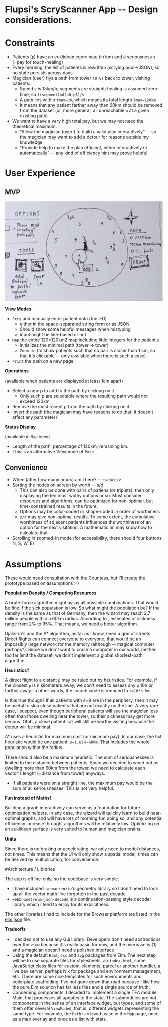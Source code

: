 # Flupsi's ScryScanner App -- Design considerations.
# Constraints

- Patients (`p`) have an euklidean coordinate (in km) and a seriousness `s` (=pay for touch-healing)
- Every morning, the list of patients is rewritten (scrying pool->JSON), so no state persists across days
- Magician (user) flys a path from tower `(0,0)` back to tower, visiting patients.
    - Speed `v` is 15km/h; segments are straight; healing is assumed zero-time, so `t(segment)=d(p0,p1)/v`
    - A path lies within `tmax=8h`, which means its total length `lmax=120km`
    - It means that any patient farther away than 60km should be removed from the dataset (or, more general, all unreachable `p` at a given existing path)
- We want to have a very high total pay, but we may not need the theoretical maximum.
    - "Allow the magician (user!) to build a valid plan interactively" -- so the magician may want to add a detour for reasons outside my knowledge
    - "Provide help to make the plan efficient, either interactively or automatically" -- any kind of efficiency hint may prove helpful


# User Experience

## MVP

![_You can see a circle around the magician's tower, with clickable patients in the center of a graphical Ui. Left are options, right side has the created path, with a button to `Print` the path._](./assets/UI.jpg)



**View Modes**

- `Scry` and manually enter patient data (fun :-D)
    - either in the space-separated string form or as JSON
    - Should show some helpful messages when mistyping
    - input might be line-based or not
- `Map` the entire 120*120km2 map including little integers for the patient `s`
    - initializes the minimal path (tower -> tower)
    - `Zoom in` (to show patients such that no pair is closer than 1 cm, so that it's clickable -- only available when there is such a case)
- `Print` the path on a new page


**Operations**

(available when patients are displayed at least 1cm apart)

- Select a new p to add to the path by clicking on it
    - Only such p are selectable where the resulting path would not exceed 120km
- Remove the most recent p from the path by clicking on it
- Invert the path (the magician may have reasons to do that; it doesn't affect any parameter)


**Status Display**

(available in `Map` view)

- Length of the path; percentage of 120km; remaining km.
- This is an alternative Viewmode of `Path`


## Convenience

- When (after how many hours) am I here? -- `t=dacc/v`
- Sorting the nodes on screen by worth -- s/d 
    - This can also be done with pairs of patiens (or triplets), then only displaying the ten most wothy options or so. Must consider resources and algorithms; can be optimized for non-optimal, but time-constrained results in the future.
    - Options may be color-coded or shape-coded in order of worthiness
    - `s/d` may give non-optimal results. To some extent, the cumulative worthiness of adjacent patients influences the worthiness of an option for the next visitation. A mathematician may know how to calculate that.
- Scrolling in zoomed-in mode (for accessibility, there should four buttons N, S, W, E)


# Assumptions

These would need consultation with the Countess, but I'll create the prototype based on assumptions :-)

**Population Density / Computing Resources**

A brute-force algorithm might assay all possible combinations. That would be fine if the sick population is low.
So what might the population be? If the density is the same as that of Germany, then the wizard may reach 2.7
million people within a 60km radius. According to [](google.com/search?q=what+percentage+of+people+is+ill), estimates of sickness range from 2% to 95%. That means, we need a better algorithm.

Djakstra's and the A* algorithm, as far as I know, need a grid of streets. Direct flights can connect everyone to everyone, that would be an impossibly large network for the memory (although -- magical computer perhaps?). Since we don't want to crash a computer in our world, neither too far limit the dataset, we don't implement a global shortest-path algorithm.

**Heuristics?**

A direct flight to a distant `p` may be ruled out by heuristics. For example, if the closest `p` is n kilometers away, we don't need to assess any `p` 10n or farther away. In other words, the search circle is reduced to `r=10*n km`.

Is this true though? If all patients with s=9 are in the periphery, then it may be useful to skip close patients that are not exactly on the line. A very rare case, i suspect, even though peripheral patients will see the magician less often than those dwelling near the tower, so their sickness may get more serious. Otoh, a close patient `s=1` will still be worthy visiting because the detour will be minimal.

A* uses a heuristic for maximum cost (or minimum pay). In our case, the fist heuristic would be one patient, `s=1`, at `d=60km`. That includes the whole population within the radius.

There should also be a maximum heuristic. The sum of seriousnesses is limited to the distance between patients.
Since we decided to weed out ps dwelling more than 60km from the tower, we need to calculate each vector's lenght (=distance from tower) anyways.
- If all patients were on a straight line, the maximum pay would be the sum of all seriousnesses.
This is not very helpful.

**Fun instead of Maths!**

Building a graph interactively can serve as a foundation for future optimization helpers. In any case, the wizard will quickly learn to build near-optimal graphs, and will have lots of morning fun doing so, and any potential efficiency increase throught algorithms will be relatively low. Optimizing on an euklidean surface is very suited to human and magician brains.


**Units**

Since there is no braking or accelerating, we only need to model distances, not times.
This means that the Ui will only show a spatial model; times can be derived by multiplication, for convenience.


#Architecture / Libraries

The app is offline-only, so the codebase is very simple. 
- I have included `ianmackenzie`'s geometry library so I don't need to look up all the vector math I've forgotten in the past decade.
- `webbhuset/elm-json-decode` is a continuation-passing style decoder library which I tend to enjoy for its explicitness.

The other libraries I had to include for the Browser platform are listed in the [elm.json](./elm.json) file.


**Tradeoffs**

- I decided not to use any Gui library: Developers don't need abstractions over the `view` because it's really basic for now, and the userbase is {1} and a magician doesn't need a polished interface
- Using the default `Html`, `Css` and `Svg` packages from Elm. The next step will be to use separate files for stylesheets, an `index.html`, some JavaScript class files for custom-elements, parcel or another bundler, a live dev server, perhaps Nix for package and environment management, etc. There are some nice templates for such environments and boilerplate scaffolding. I've not gone down that road because I like how the pure Elm solution has far less files and a single source of truth.
- Concerning components: I decided to implement a single TEA module, Main, that processes all updates to the state. The submodules are not components in the sense of an interface widget, but types, and some of them offer several `ViewMode`s, that is, different widgets representing the same type. For example, the `Path` is `view`ed twice in the `Map` page, once as a map overlay and once as a list with stats.